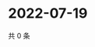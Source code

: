 # 2022-07-19

共 0 条

<!-- BEGIN WEIBO -->
<!-- 最后更新时间 Tue Jul 19 2022 13:10:34 GMT+0800 (China Standard Time) -->

<!-- END WEIBO -->
